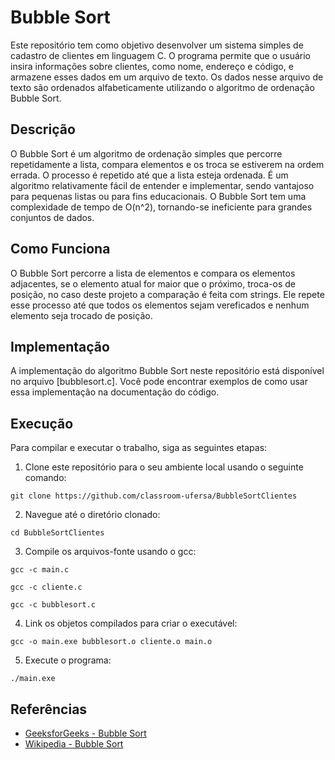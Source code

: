 # Bubble Sort
Este repositório tem como objetivo desenvolver um sistema simples de cadastro de clientes em linguagem C. O programa permite que o usuário insira informações sobre clientes, como nome, endereço e código, e armazene esses dados em um arquivo de texto. Os dados nesse arquivo de texto são ordenados alfabeticamente utilizando o algoritmo de ordenação Bubble Sort.

## Descrição
O Bubble Sort é um algoritmo de ordenação simples que percorre repetidamente a lista, compara elementos e os troca se estiverem na ordem errada. O processo é repetido até que a lista esteja ordenada. É um algoritmo relativamente fácil de entender e implementar, sendo vantajoso para pequenas listas ou para fins educacionais. O Bubble Sort tem uma complexidade de tempo de O(n^2), tornando-se ineficiente para grandes conjuntos de dados.

## Como Funciona
O Bubble Sort percorre a lista de elementos e compara os elementos adjacentes, se o elemento atual for maior que o próximo, troca-os de posição, no caso deste projeto a comparação é feita com strings. Ele repete esse processo até que todos os elementos sejam vereficados e nenhum elemento seja trocado de posição.

## Implementação
A implementação do algoritmo Bubble Sort neste repositório está disponível no arquivo [bubblesort.c]. Você pode encontrar exemplos de como usar essa implementação na documentação do código.

## Execução
Para compilar e executar o trabalho, siga as seguintes etapas:
1. Clone este repositório para o seu ambiente local usando o seguinte comando:
```
git clone https://github.com/classroom-ufersa/BubbleSortClientes
```

2. Navegue até o diretório clonado:
```
cd BubbleSortClientes
```

3. Compile os arquivos-fonte usando o gcc:
```
gcc -c main.c
```
```
gcc -c cliente.c
```
```
gcc -c bubblesort.c
```

4. Link os objetos compilados para criar o executável:
```
gcc -o main.exe bubblesort.o cliente.o main.o
```

5. Execute o programa:
```
./main.exe
```

## Referências
- [GeeksforGeeks - Bubble Sort](https://www.geeksforgeeks.org/bubble-sort/)
- [Wikipedia - Bubble Sort](https://pt.wikipedia.org/wiki/Bubble_sort)